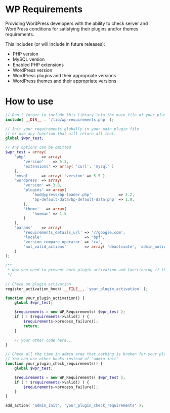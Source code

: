 # WP Requirements

Providing WordPress developers with the ability to check server and WordPress conditions for satisfying their plugins and/or themes requirements. 

This includes (or will include in future releases):
* PHP version
* MySQL version
* Enabled PHP extensions
* WordPress version
* WordPress plugins and their appropriate versions
* WordPress themes and their appropriate versions

# How to use

```php
// Don't forget to include this library into the main file of your plugin
include( __DIR__ . '/lib/wp-requirements.php' );

// Init your requirements globally in your main plugin file
// or use any function that will return all that:
global $wpr_test;

// Any options can be omitted
$wpr_test = array(
	'php'       => array(
		'version'    => 5.3,
		'extensions' => array( 'curl', 'mysql' )
	),
	'mysql'     => array( 'version' => 5.5 ),
	'wordpress' => array(
		'version' => 3.8,
		'plugins' => array(
			'buddypress/bp-loader.php'            => 2.2,
			'bp-default-data/bp-default-data.php' => 1.0,
		),
		'theme'   => array(
			'hueman' => 1.5
		)
	),
	'params'    => array(
		'requirements_details_url' => '//google.com',
		'locale'                   => 'bpf',
		'version_compare_operator' => '>=',
		'not_valid_actions'        => array( 'deactivate', 'admin_notice' )
	)
);

/**
 * Now you need to prevent both plugin activation and functioning if the site doesn't meet requirements
 */
 
// Check on plugin activation
register_activation_hook( __FILE__, 'your_plugin_activation' );

function your_plugin_activation() {
	global $wpr_test;

	$requirements = new WP_Requirements( $wpr_test );
	if ( ! $requirements->valid() ) {
		$requirements->process_failure();
		return;
	}
	
	// your other code here...
}

// Check all the time in admin area that nothing is broken for your plugin
// You can use other hooks instead of 'admin_init'
function your_plugin_check_requirements() {
	global $wpr_test;

	$requirements = new WP_Requirements( $wpr_test );
	if ( ! $requirements->valid() ) {
		$requirements->process_failure();
	}
}

add_action( 'admin_init', 'your_plugin_check_requirements' );
```

